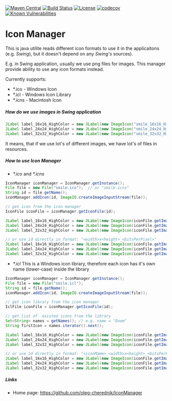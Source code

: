 [![Maven Central](https://maven-badges.herokuapp.com/maven-central/ru.oleg-cherednik.icoman/icon-manager/badge.svg)](https://maven-badges.herokuapp.com/maven-central/ru.oleg-cherednik.icoman/icon-manager)
[![Build Status](https://travis-ci.org/oleg-cherednik/IconManager.svg?branch=master)](https://travis-ci.org/oleg-cherednik/IconManager)
[![License](https://img.shields.io/badge/License-Apache%202.0-blue.svg)](https://opensource.org/licenses/Apache-2.0)
[![codecov](https://codecov.io/gh/oleg-cherednik/IconManager/branch/master/graph/badge.svg)](https://codecov.io/gh/oleg-cherednik/IconManager)
[![Known Vulnerabilities](https://snyk.io//test/github/oleg-cherednik/IconManager/badge.svg?targetFile=build.gradle)](https://snyk.io//test/github/oleg-cherednik/IconManager?targetFile=build.gradle)
               
# Icon Manager

This is java utilite reads different icon formats to use it in the applicaitons (e.g. _Swing_), but it doesn't depend on any _Swing's_ sources).

E.g. in Swing application, usually we use png files for images. This manager provide ability to use any icon formats instead.

Currently supports:
- *.ico - Windows Icon
- *.icl - Windows Icon Library
- *.icns - Macintosh Icon
 
##### How do we use images in _Swing_ application
```java
JLabel label_16x16_HighColor = new JLabel(new ImageIcon("smile_16x16_HighColor.png"));
JLabel label_24x24_HighColor = new JLabel(new ImageIcon("smile_24x24_HighColor.png"));
JLabel label_32x32_HighColor = new JLabel(new ImageIcon("smile_32x32_HighColor.png"));
```
It means, that if we use lot's of different images, we have lot's of files in resources.

##### How to use _Icon Manager_
- _*.ico_ and _*.icns_
```java
IconManager iconManager = IconManager.getInstance();
File file = new File("smile.ico");  // or "smile.icns"
String id = file.getName();
iconManager.addIcon(id, ImageIO.createImageInputStream(file));

// get icon from the icon manager
IconFile iconFile = iconManager.getIconFile(id);

JLabel label_16x16_HighColor = new JLabel(new ImageIcon(iconFile.getImage(ImageKey.parse(16, 16, 16))));
JLabel label_24x24_HighColor = new JLabel(new ImageIcon(iconFile.getImage(ImageKey.parse(24, 24, 16))));
JLabel label_32x32_HighColor = new JLabel(new ImageIcon(iconFile.getImage(ImageKey.parse(32, 32, 16))));

// or use id directly in format: "<width>x<height>_<bitsPerPixel>"
JLabel label_16x16_HighColor = new JLabel(new ImageIcon(iconFile.getImage("16x16_16")));
JLabel label_24x24_HighColor = new JLabel(new ImageIcon(iconFile.getImage("24x24_16")));
JLabel label_32x32_HighColor = new JLabel(new ImageIcon(iconFile.getImage("32x32_16")));
```
- _*.icl_
This is a Windows icon library, therefore each icon has it's own name (lower-case) inside the library
```java
IconManager iconManager = IconManager.getInstance();
File file = new File("smile.icl");
String id = file.getName();
iconManager.addIcon(id, ImageIO.createImageInputStream(file));

// get icon library from the icon manager
IclFile iconFile = iconManager.getIconFile(id);

// get list of  existed icons from the library
Set<String> names = getNames(); // e.g. name = "Doom"
String firstIcon = names.iterator().next();

JLabel label_16x16_HighColor = new JLabel(new ImageIcon(iconFile.getImage(ImageKey.parse("Doom", 16, 16, 16))));
JLabel label_24x24_HighColor = new JLabel(new ImageIcon(iconFile.getImage(ImageKey.parse("Doom", 24, 24, 16))));
JLabel label_32x32_HighColor = new JLabel(new ImageIcon(iconFile.getImage(ImageKey.parse("Doom", 32, 32, 16))));

// or use id directly in format: "<iconMame>_<width>x<height>_<bitsPerPixel>"
JLabel label_16x16_HighColor = new JLabel(new ImageIcon(iconFile.getImage("doom_16x16_16")));
JLabel label_24x24_HighColor = new JLabel(new ImageIcon(iconFile.getImage("doom_24x24_16")));
JLabel label_32x32_HighColor = new JLabel(new ImageIcon(iconFile.getImage("doom_32x32_16")));
```     
##### Links
* Home page: https://github.com/oleg-cherednik/IconManager
